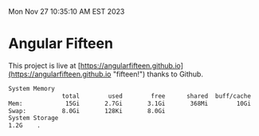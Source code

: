 Mon Nov 27 10:35:10 AM EST 2023

# Angular Fifteen


This project is live at [https://angularfifteen.github.io](https://angularfifteen.github.io "fifteen!") thanks to Github.

```bash
System Memory
               total        used        free      shared  buff/cache   available
Mem:            15Gi       2.7Gi       3.1Gi       368Mi        10Gi        12Gi
Swap:          8.0Gi       128Ki       8.0Gi
System Storage
1.2G	.
